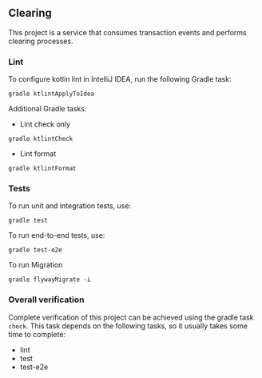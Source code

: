 ## Clearing

This project is a service that consumes transaction events and performs clearing processes.

### Lint

To configure kotlin lint in IntelliJ IDEA, run the following Gradle task:

```shell
gradle ktlintApplyToIdea
```

Additional Gradle tasks:

- Lint check only

```shell
gradle ktlintCheck
```

- Lint format

```shell
gradle ktlintFormat
```

### Tests

To run unit and integration tests, use:

```shell
gradle test
```

To run end-to-end tests, use:

```shell
gradle test-e2e
```

To run Migration

```
gradle flywayMigrate -i
```

### Overall verification

Complete verification of this project can be achieved using the gradle task `check`. This task depends on the following
tasks, so it usually takes some time to complete:

- lint
- test
- test-e2e
